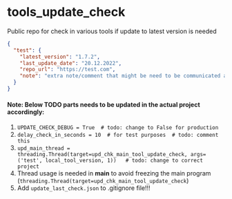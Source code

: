 # tools_update_check
Public repo for check in various tools if update to latest version is needed

```json
{
  "test": {
    "latest_version": "1.7.2",
    "last_update_date": "20.12.2022",
    "repo_url": "https://test.com",
    "note": "extra note/comment that might be need to be communicated as well"
  }
}
```

#### Note: Below TODO parts needs to be updated in the actual project accordingly:
1. `UPDATE_CHECK_DEBUG = True  # todo: change to False for production`
2. `delay_check_in_seconds = 10  # for test purposes  # todo: comment this`
3. `upd_main_thread = threading.Thread(target=upd_chk_main_tool_update_check, args=('test', local_tool_version, 1))   # todo: change to correct project`
4. Thread usage is needed in __main__ to avoid freezing the main program (`threading.Thread(target=upd_chk_main_tool_update_check`)
5. Add `update_last_check.json` to .gitignore file!!!